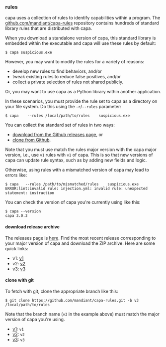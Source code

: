### rules


capa uses a collection of rules to identify capabilities within a program.
The [github.com/mandiant/capa-rules](https://github.com/mandiant/capa-rules) repository contains hundreds of standard library rules that are distributed with capa.

When you download a standalone version of capa, this standard library is embedded within the executable and capa will use these rules by default:

```console
$ capa suspicious.exe
```

However, you may want to modify the rules for a variety of reasons:

  - develop new rules to find behaviors, and/or
  - tweak existing rules to reduce false positives, and/or
  - collect a private selection of rules not shared publicly.

Or, you may want to use capa as a Python library within another application.

In these scenarios, you must provide the rule set to capa as a directory on your file system. Do this using the `-r`/`--rules` parameter:

```console
$ capa    --rules /local/path/to/rules    suspicious.exe
```

You can collect the standard set of rules in two ways:

  - [download from the Github releases page](#download-release-archive), or
  - [clone from Github](#clone-with-git).

Note that you must use match the rules major version with the capa major version,
i.e., use `v1` rules with `v1` of capa.
This is so that new versions of capa can update rule syntax, such as by adding new fields and logic.

Otherwise, using rules with a mismatched version of capa may lead to errors like:

```
$ capa   --rules /path/to/mismatched/rules    suspicious.exe
ERROR:lint:invalid rule: injection.yml: invalid rule: unexpected statement: instruction
```                

You can check the version of capa you're currently using like this:
                         
```console
$ capa --version
capa 3.0.3
```

#### download release archive

The releases page is [here](https://github.com/mandiant/capa-rules/tags/).
Find the most recent release corresponding to your major version of capa and download the ZIP archive.
Here are some quick links:
  - v1: [v1](https://github.com/mandiant/capa-rules/releases/tag/v1)
  - v2: [v2](https://github.com/mandiant/capa-rules/releases/tag/v2)
  - v3: [v3](https://github.com/mandiant/capa-rules/releases/tag/v3)

#### clone with git

To fetch with git, clone the appropriate branch like this:

```console
$ git clone https://github.com/mandiant/capa-rules.git -b v3 /local/path/to/rules
```

Note that the branch name (`v3` in the example above) must match the major version of capa you're using.

  - [v1](https://github.com/mandiant/capa-rules/tree/v1): `v1`
  - [v2](https://github.com/mandiant/capa-rules/tree/v2): `v2`
  - [v3](https://github.com/mandiant/capa-rules/tree/v3): `v3`

